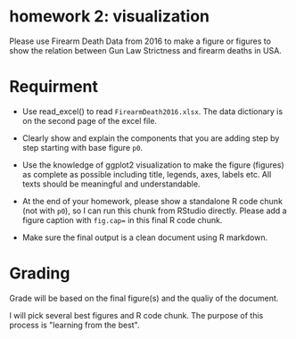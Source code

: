 
# homework 2: visualization

Please use Firearm Death Data from 2016 to make a figure or figures to show 
the relation between Gun Law Strictness and firearm deaths in USA. 

# Requirment

* Use read_excel() to read `FirearmDeath2016.xlsx`. The data dictionary is on the second page of the excel file.
 
* Clearly show and explain the components that you are adding step by step starting with base figure `p0`.

* Use the knowledge of ggplot2 visualization to make the figure (figures) as complete as possible including title, legends, axes, labels etc. All texts should be meaningful and understandable. 

* At the end of your homework, please show a standalone R code chunk (not with `p0`), so I can run this chunk from RStudio directly. Please add a figure caption with `fig.cap=` in this final R code chunk.

* Make sure the final output is a clean document using R markdown.

# Grading

Grade will be based on the final figure(s) and the qualiy of the document.

I will pick several best figures and R code chunk. The purpose of this process is "learning from the best".
